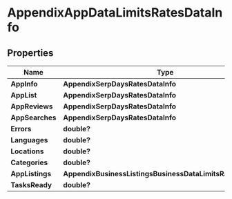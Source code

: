 # AppendixAppDataLimitsRatesDataInfo


## Properties

| Name | Type | Description | Notes |
|------------ | ------------- | ------------- | -------------|
**AppInfo** | **AppendixSerpDaysRatesDataInfo** |  |[optional]|
**AppList** | **AppendixSerpDaysRatesDataInfo** |  |[optional]|
**AppReviews** | **AppendixSerpDaysRatesDataInfo** |  |[optional]|
**AppSearches** | **AppendixSerpDaysRatesDataInfo** |  |[optional]|
**Errors** | **double?** |  |[optional]|
**Languages** | **double?** |  |[optional]|
**Locations** | **double?** |  |[optional]|
**Categories** | **double?** |  |[optional]|
**AppListings** | **AppendixBusinessListingsBusinessDataLimitsRatesDataInfo** |  |[optional]|
**TasksReady** | **double?** |  |[optional]|